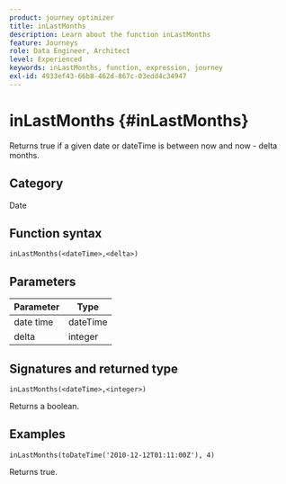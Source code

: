 ```yaml
---
product: journey optimizer
title: inLastMonths
description: Learn about the function inLastMonths
feature: Journeys
role: Data Engineer, Architect
level: Experienced
keywords: inLastMonths, function, expression, journey
exl-id: 4933ef43-66b8-462d-867c-03edd4c34947
---
```

# inLastMonths {#inLastMonths}

Returns true if a given date or dateTime is between now and now - delta months.

## Category

Date

## Function syntax

`inLastMonths(<dateTime>,<delta>)`

## Parameters

| Parameter | Type             |
|-----------|------------------|
| date time | dateTime    |
| delta   | integer     |

## Signatures and returned type

`inLastMonths(<dateTime>,<integer>)`

Returns a boolean.

## Examples

`inLastMonths(toDateTime('2010-12-12T01:11:00Z'), 4)`

Returns true.
